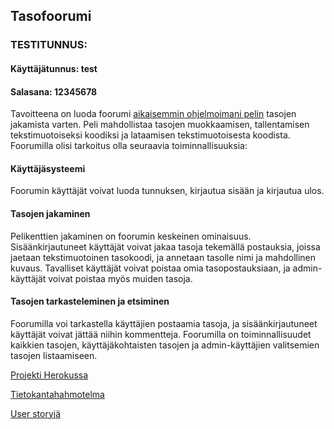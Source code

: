 ## Tasofoorumi

### TESTITUNNUS:
#### Käyttäjätunnus: test
#### Salasana: 12345678

Tavoitteena on luoda foorumi [aikaisemmin ohjelmoimani pelin](https://github.com/Craetion5/otm-harjoitustyo) tasojen jakamista varten. Peli mahdollistaa tasojen muokkaamisen, tallentamisen tekstimuotoiseksi koodiksi ja lataamisen tekstimuotoisesta koodista. Foorumilla olisi tarkoitus olla seuraavia toiminnallisuuksia:

#### Käyttäjäsysteemi

Foorumin käyttäjät voivat luoda tunnuksen, kirjautua sisään ja kirjautua ulos.

#### Tasojen jakaminen

Pelikenttien jakaminen on foorumin keskeinen ominaisuus. Sisäänkirjautuneet käyttäjät voivat jakaa tasoja tekemällä postauksia, joissa jaetaan tekstimuotoinen tasokoodi, ja annetaan tasolle nimi ja mahdollinen kuvaus. Tavalliset käyttäjät voivat poistaa omia tasopostauksiaan, ja admin-käyttäjät voivat poistaa myös muiden tasoja.

#### Tasojen tarkasteleminen ja etsiminen

Foorumilla voi tarkastella käyttäjien postaamia tasoja, ja sisäänkirjautuneet käyttäjät voivat jättää niihin kommentteja. Foorumilla on toiminnallisuudet kaikkien tasojen, käyttäjäkohtaisten tasojen ja admin-käyttäjien valitsemien tasojen listaamiseen.

[Projekti Herokussa](https://mazelevelforum.herokuapp.com/)

[Tietokantahahmotelma](https://github.com/Craetion5/tasofoorumi/blob/master/documentation/tietokantakaavio.png)

[User storyjä](https://github.com/Craetion5/tasofoorumi/blob/master/documentation/user_storyt.md)
